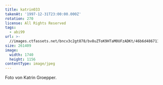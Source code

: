 ```yaml
---
title: katrin033
takenAt: '1997-12-31T23:00:00.000Z'
rotation: 270
license: All Rights Reserved
tags:
  - abi99
url: >-
  //images.ctfassets.net/bncv3c2gt878/bv8uZToK9HTaM0UFzADKt/46b6d4867117c8e238301a24f5111129/katrin033_14668456616_o
size: 261409
image:
  width: 1740
  height: 1156
contentType: image/jpeg
---
```


Foto von Katrin Groepper.